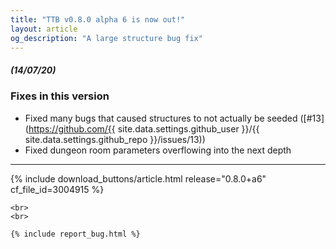 ```yaml
---
title: "TTB v0.8.0 alpha 6 is now out!"
layout: article
og_description: "A large structure bug fix"
---
```


##### (14/07/20)

### Fixes in this version
- Fixed many bugs that caused structures to not actually be seeded ([#13](https://github.com/{{ site.data.settings.github_user }}/{{ site.data.settings.github_repo }}/issues/13))
- Fixed dungeon room parameters overflowing into the next depth

---

<div center>
    {% include download_buttons/article.html release="0.8.0+a6" cf_file_id=3004915 %}

    <br>
    <br>

    {% include report_bug.html %}
</div>
